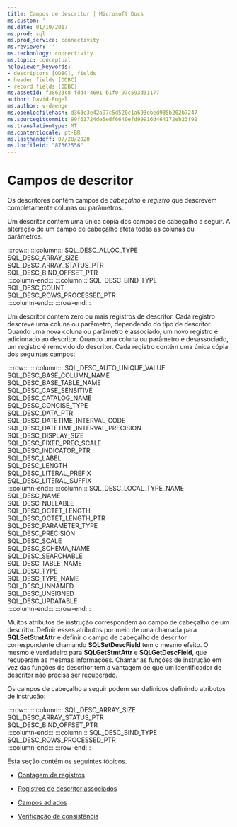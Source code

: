 ```yaml
---
title: Campos de descritor | Microsoft Docs
ms.custom: ''
ms.date: 01/19/2017
ms.prod: sql
ms.prod_service: connectivity
ms.reviewer: ''
ms.technology: connectivity
ms.topic: conceptual
helpviewer_keywords:
- descriptors [ODBC], fields
- header fields [ODBC]
- record fields [ODBC]
ms.assetid: f38623c8-fdd4-4601-b1f0-97c593d31177
author: David-Engel
ms.author: v-daenge
ms.openlocfilehash: d363c3e42a97c5d520c1a693ebed935b202b7247
ms.sourcegitcommit: 99f61724de5edf6640efd99916d464172eb23f92
ms.translationtype: MT
ms.contentlocale: pt-BR
ms.lasthandoff: 07/28/2020
ms.locfileid: "87362556"
---
```

# <a name="descriptor-fields"></a>Campos de descritor
Os descritores contêm campos de *cabeçalho* e *registro* que descrevem completamente colunas ou parâmetros.  
  
 Um descritor contém uma única cópia dos campos de cabeçalho a seguir. A alteração de um campo de cabeçalho afeta todas as colunas ou parâmetros.  

:::row:::
    :::column:::
        SQL_DESC_ALLOC_TYPE  
        SQL_DESC_ARRAY_SIZE  
        SQL_DESC_ARRAY_STATUS_PTR  
        SQL_DESC_BIND_OFFSET_PTR  
    :::column-end:::
    :::column:::
        SQL_DESC_BIND_TYPE  
        SQL_DESC_COUNT  
        SQL_DESC_ROWS_PROCESSED_PTR  
    :::column-end:::
:::row-end:::

 Um descritor contém zero ou mais registros de descritor. Cada registro descreve uma coluna ou parâmetro, dependendo do tipo de descritor. Quando uma nova coluna ou parâmetro é associado, um novo registro é adicionado ao descritor. Quando uma coluna ou parâmetro é desassociado, um registro é removido do descritor. Cada registro contém uma única cópia dos seguintes campos:  

:::row:::
    :::column:::
        SQL_DESC_AUTO_UNIQUE_VALUE  
        SQL_DESC_BASE_COLUMN_NAME  
        SQL_DESC_BASE_TABLE_NAME  
        SQL_DESC_CASE_SENSITIVE  
        SQL_DESC_CATALOG_NAME  
        SQL_DESC_CONCISE_TYPE  
        SQL_DESC_DATA_PTR  
        SQL_DESC_DATETIME_INTERVAL_CODE  
        SQL_DESC_DATETIME_INTERVAL_PRECISION  
        SQL_DESC_DISPLAY_SIZE  
        SQL_DESC_FIXED_PREC_SCALE  
        SQL_DESC_INDICATOR_PTR  
        SQL_DESC_LABEL  
        SQL_DESC_LENGTH  
        SQL_DESC_LITERAL_PREFIX  
        SQL_DESC_LITERAL_SUFFIX  
    :::column-end:::
    :::column:::
        SQL_DESC_LOCAL_TYPE_NAME  
        SQL_DESC_NAME  
        SQL_DESC_NULLABLE  
        SQL_DESC_OCTET_LENGTH  
        SQL_DESC_OCTET_LENGTH_PTR  
        SQL_DESC_PARAMETER_TYPE  
        SQL_DESC_PRECISION  
        SQL_DESC_SCALE  
        SQL_DESC_SCHEMA_NAME  
        SQL_DESC_SEARCHABLE  
        SQL_DESC_TABLE_NAME  
        SQL_DESC_TYPE  
        SQL_DESC_TYPE_NAME  
        SQL_DESC_UNNAMED  
        SQL_DESC_UNSIGNED  
        SQL_DESC_UPDATABLE  
    :::column-end:::
:::row-end:::

 Muitos atributos de instrução correspondem ao campo de cabeçalho de um descritor. Definir esses atributos por meio de uma chamada para **SQLSetStmtAttr** e definir o campo de cabeçalho de descritor correspondente chamando **SQLSetDescField** tem o mesmo efeito. O mesmo é verdadeiro para **SQLGetStmtAttr** e **SQLGetDescField**, que recuperam as mesmas informações. Chamar as funções de instrução em vez das funções de descritor tem a vantagem de que um identificador de descritor não precisa ser recuperado.  
  
 Os campos de cabeçalho a seguir podem ser definidos definindo atributos de instrução:  

:::row:::
    :::column:::
        SQL_DESC_ARRAY_SIZE  
        SQL_DESC_ARRAY_STATUS_PTR  
        SQL_DESC_BIND_OFFSET_PTR  
    :::column-end:::
    :::column:::
        SQL_DESC_BIND_TYPE  
        SQL_DESC_ROWS_PROCESSED_PTR  
    :::column-end:::
:::row-end:::

 Esta seção contém os seguintes tópicos.  
  
-   [Contagem de registros](../../../odbc/reference/develop-app/record-count.md)  
  
-   [Registros de descritor associados](../../../odbc/reference/develop-app/bound-descriptor-records.md)  
  
-   [Campos adiados](../../../odbc/reference/develop-app/deferred-fields.md)  
  
-   [Verificação de consistência](../../../odbc/reference/develop-app/consistency-check.md)

